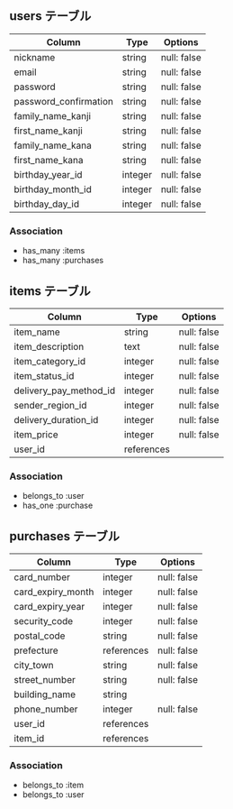 ## users テーブル

| Column                | Type       | Options     |
| ----------------------| -----------| ----------- |
| nickname              | string     | null: false |
| email                 | string     | null: false |
| password              | string     | null: false |
| password_confirmation | string     | null: false |
| family_name_kanji     | string     | null: false |
| first_name_kanji      | string     | null: false |
| family_name_kana      | string     | null: false |
| first_name_kana       | string     | null: false |
| birthday_year_id      | integer    | null: false |
| birthday_month_id     | integer    | null: false |
| birthday_day_id       | integer    | null: false |

### Association

- has_many :items
- has_many :purchases

## items テーブル

| Column                 | Type       | Options     |
| ---------------------- | ---------- | ----------- |
| item_name              | string     | null: false |
| item_description       | text       | null: false |
| item_category_id       | integer    | null: false |
| item_status_id         | integer    | null: false |
| delivery_pay_method_id | integer    | null: false |
| sender_region_id       | integer    | null: false |
| delivery_duration_id   | integer    | null: false |
| item_price             | integer    | null: false |
| user_id                | references |             |

### Association

- belongs_to :user
- has_one :purchase

## purchases テーブル

| Column            | Type       | Options     |
| ------------------| -----------| ----------- |
| card_number       | integer    | null: false |
| card_expiry_month | integer    | null: false |
| card_expiry_year  | integer    | null: false |
| security_code     | integer    | null: false |
| postal_code       | string     | null: false |
| prefecture        | references | null: false |
| city_town         | string     | null: false |
| street_number     | string     | null: false |
| building_name     | string     |             |
| phone_number      | integer    | null: false |
| user_id           | references |             |
| item_id           | references |             |

### Association

- belongs_to :item
- belongs_to :user
